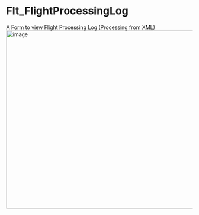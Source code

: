 # Flt_FlightProcessingLog
A Form to view Flight Processing Log (Processing from XML)
<img width="802" height="482" alt="image" src="https://github.com/user-attachments/assets/8a51aa43-be1a-47c6-a806-3bad3a119305" />
